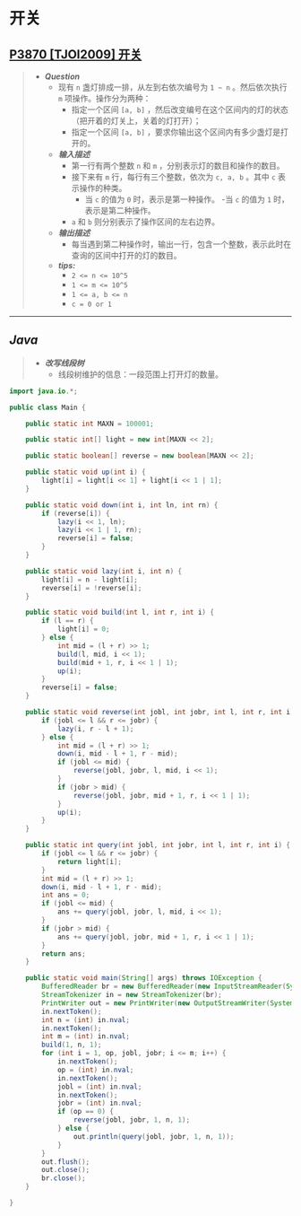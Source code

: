 # 开关

## [P3870 [TJOI2009] 开关](https://www.luogu.com.cn/problem/P3870)

> - ***Question***
>   - 现有 `n` 盏灯排成一排，从左到右依次编号为 `1 ~ n` 。然后依次执行 `m` 项操作。操作分为两种：
>     - 指定一个区间 `[a, b]` ，然后改变编号在这个区间内的灯的状态（把开着的灯关上，关着的灯打开）；
>     - 指定一个区间 `[a, b]` ，要求你输出这个区间内有多少盏灯是打开的。
>   - ***输入描述***
>     - 第一行有两个整数 `n` 和 `m` ，分别表示灯的数目和操作的数目。
>     - 接下来有 `m` 行，每行有三个整数，依次为 `c, a, b` 。其中 `c` 表示操作的种类。
>       - 当 `c` 的值为 `0` 时，表示是第一种操作。
>       -当 `c` 的值为 `1` 时，表示是第二种操作。
>     - `a` 和 `b` 则分别表示了操作区间的左右边界。
>   - ***输出描述***
>     - 每当遇到第二种操作时，输出一行，包含一个整数，表示此时在查询的区间中打开的灯的数目。
>   - ***tips:***
>     - `2 <= n <= 10^5`
>     - `1 <= m <= 10^5`
>     - `1 <= a, b <= n`
>     - `c = 0 or 1`

---

## *Java*

> - ***改写线段树***
>   - 线段树维护的信息：一段范围上打开灯的数量。

```java
import java.io.*;

public class Main {

    public static int MAXN = 100001;

    public static int[] light = new int[MAXN << 2];

    public static boolean[] reverse = new boolean[MAXN << 2];

    public static void up(int i) {
        light[i] = light[i << 1] + light[i << 1 | 1];
    }

    public static void down(int i, int ln, int rn) {
        if (reverse[i]) {
            lazy(i << 1, ln);
            lazy(i << 1 | 1, rn);
            reverse[i] = false;
        }
    }

    public static void lazy(int i, int n) {
        light[i] = n - light[i];
        reverse[i] = !reverse[i];
    }

    public static void build(int l, int r, int i) {
        if (l == r) {
            light[i] = 0;
        } else {
            int mid = (l + r) >> 1;
            build(l, mid, i << 1);
            build(mid + 1, r, i << 1 | 1);
            up(i);
        }
        reverse[i] = false;
    }

    public static void reverse(int jobl, int jobr, int l, int r, int i) {
        if (jobl <= l && r <= jobr) {
            lazy(i, r - l + 1);
        } else {
            int mid = (l + r) >> 1;
            down(i, mid - l + 1, r - mid);
            if (jobl <= mid) {
                reverse(jobl, jobr, l, mid, i << 1);
            }
            if (jobr > mid) {
                reverse(jobl, jobr, mid + 1, r, i << 1 | 1);
            }
            up(i);
        }
    }

    public static int query(int jobl, int jobr, int l, int r, int i) {
        if (jobl <= l && r <= jobr) {
            return light[i];
        }
        int mid = (l + r) >> 1;
        down(i, mid - l + 1, r - mid);
        int ans = 0;
        if (jobl <= mid) {
            ans += query(jobl, jobr, l, mid, i << 1);
        }
        if (jobr > mid) {
            ans += query(jobl, jobr, mid + 1, r, i << 1 | 1);
        }
        return ans;
    }

    public static void main(String[] args) throws IOException {
        BufferedReader br = new BufferedReader(new InputStreamReader(System.in));
        StreamTokenizer in = new StreamTokenizer(br);
        PrintWriter out = new PrintWriter(new OutputStreamWriter(System.out));
        in.nextToken();
        int n = (int) in.nval;
        in.nextToken();
        int m = (int) in.nval;
        build(1, n, 1);
        for (int i = 1, op, jobl, jobr; i <= m; i++) {
            in.nextToken();
            op = (int) in.nval;
            in.nextToken();
            jobl = (int) in.nval;
            in.nextToken();
            jobr = (int) in.nval;
            if (op == 0) {
                reverse(jobl, jobr, 1, n, 1);
            } else {
                out.println(query(jobl, jobr, 1, n, 1));
            }
        }
        out.flush();
        out.close();
        br.close();
    }

}
```
